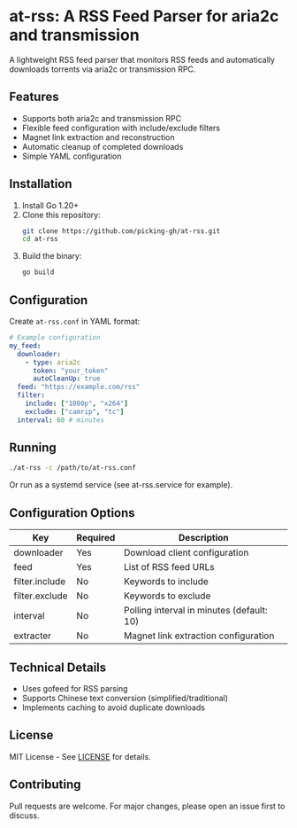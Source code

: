 # at-rss: A RSS Feed Parser for aria2c and transmission

A lightweight RSS feed parser that monitors RSS feeds and automatically downloads torrents via aria2c or transmission RPC.

## Features

- Supports both aria2c and transmission RPC
- Flexible feed configuration with include/exclude filters
- Magnet link extraction and reconstruction
- Automatic cleanup of completed downloads
- Simple YAML configuration

## Installation

1. Install Go 1.20+ 
2. Clone this repository:
   ```bash
   git clone https://github.com/picking-gh/at-rss.git
   cd at-rss
   ```
3. Build the binary:
   ```bash
   go build
   ```

## Configuration

Create `at-rss.conf` in YAML format:

```yaml
# Example configuration
my_feed:
  downloader:
    - type: aria2c
      token: "your_token"
      autoCleanUp: true
  feed: "https://example.com/rss"
  filter:
    include: ["1080p", "x264"]
    exclude: ["camrip", "tc"]
  interval: 60 # minutes
```

## Running

```bash
./at-rss -c /path/to/at-rss.conf
```

Or run as a systemd service (see at-rss.service for example).

## Configuration Options

| Key          | Required | Description                          |
|--------------|----------|--------------------------------------|
| downloader   | Yes      | Download client configuration        |
| feed         | Yes      | List of RSS feed URLs                |
| filter.include | No     | Keywords to include                  |
| filter.exclude | No     | Keywords to exclude                  |
| interval     | No       | Polling interval in minutes (default: 10) |
| extracter    | No       | Magnet link extraction configuration |

## Technical Details

- Uses gofeed for RSS parsing
- Supports Chinese text conversion (simplified/traditional)
- Implements caching to avoid duplicate downloads

## License

MIT License - See [LICENSE](LICENSE) for details.

## Contributing

Pull requests are welcome. For major changes, please open an issue first to discuss.
